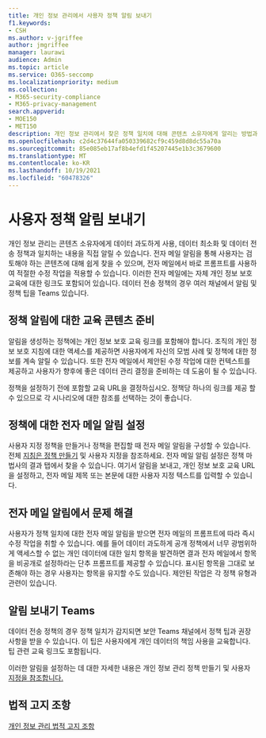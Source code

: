 ```yaml
---
title: 개인 정보 관리에서 사용자 정책 알림 보내기
f1.keywords:
- CSH
ms.author: v-jgriffee
author: jmgriffee
manager: laurawi
audience: Admin
ms.topic: article
ms.service: O365-seccomp
ms.localizationpriority: medium
ms.collection:
- M365-security-compliance
- M365-privacy-management
search.appverid:
- MOE150
- MET150
description: 개인 정보 관리에서 찾은 정책 일치에 대해 콘텐츠 소유자에게 알리는 방법과 이러한 전자 메일 알림을 사용하여 문제를 수정하는 방법을 알아보겠습니다.
ms.openlocfilehash: c2d4c37644fa050339682cf9c459d8d8dc55a70a
ms.sourcegitcommit: 85e085eb17af8b4efd1f45207445e1b3c3679600
ms.translationtype: MT
ms.contentlocale: ko-KR
ms.lasthandoff: 10/19/2021
ms.locfileid: "60478326"
---
```

# <a name="send-users-policy-notifications"></a>사용자 정책 알림 보내기

개인 정보 관리는 콘텐츠 소유자에게 데이터 과도하게 사용, 데이터 최소화 및 데이터 전송 정책과 일치하는 내용을 직접 알릴 수 있습니다. 전자 메일 알림을 통해 사용자는 검토해야 하는 콘텐츠에 대해 쉽게 찾을 수 있으며, 전자 메일에서 바로 프롬프트를 사용하여 적절한 수정 작업을 적용할 수 있습니다. 이러한 전자 메일에는 자체 개인 정보 보호 교육에 대한 링크도 포함되어 있습니다. 데이터 전송 정책의 경우 여러 채널에서 알림 및 정책 팁을 Teams 있습니다.

## <a name="prepare-training-content-for-policy-notifications"></a>정책 알림에 대한 교육 콘텐츠 준비

알림을 생성하는 정책에는 개인 정보 보호 교육 링크를 포함해야 합니다. 조직의 개인 정보 보호 지침에 대한 액세스를 제공하면 사용자에게 자신의 모범 사례 및 정책에 대한 정보를 계속 알릴 수 있습니다. 또한 전자 메일에서 제안된 수정 작업에 대한 컨텍스트를 제공하고 사용자가 향후에 좋은 데이터 관리 결정을 준비하는 데 도움이 될 수 있습니다.

정책을 설정하기 전에 포함할 교육 URL을 결정하십시오. 정책당 하나의 링크를 제공 할 수 있으므로 각 시나리오에 대한 참조를 선택하는 것이 좋습니다.

## <a name="set-up-email-notifications-for-policies"></a>정책에 대한 전자 메일 알림 설정

사용자 지정 정책을 만들거나 정책을 편집할 때 전자 메일 알림을 구성할 수 있습니다. 전체 [지침은 정책 만들기](privacy-management-policies-create.md) 및 사용자 지정을 참조하세요. 전자 메일 알림 설정은  정책 마법사의 결과 탭에서 찾을 수 있습니다. 여기서 알림을 보내고, 개인 정보 보호 교육 URL을 설정하고, 전자 메일 제목 또는 본문에 대한 사용자 지정 텍스트를 입력할 수 있습니다.

## <a name="remediate-issues-from-email-notifications"></a>전자 메일 알림에서 문제 해결

사용자가 정책 일치에 대한 전자 메일 알림을 받으면 전자 메일의 프롬프트에 따라 즉시 수정 작업을 취할 수 있습니다. 예를 들어 데이터 과도하게 공개 정책에서 너무 광범위하게 액세스할 수 없는 개인 데이터에 대한 일치 항목을 발견하면 결과 전자 메일에서 항목을 비공개로 설정하라는 단추 프롬프트를 제공할 수 있습니다. 표시된 항목을 그대로 보존해야 하는 경우 사용자는 항목을 유지할 수도 있습니다. 제안된 작업은 각 정책 유형과 관련이 있습니다.

## <a name="send-notifications-in-teams"></a>알림 보내기 Teams

데이터 전송 정책의 경우 정책 일치가 감지되면 보안 Teams 채널에서 정책 팁과 권장 사항을 받을 수 있습니다. 이 팁은 사용자에게 개인 데이터의 책임 사용을 교육합니다. 팁 관련 교육 링크도 포함됩니다.

이러한 알림을 설정하는 데 대한 자세한 내용은 개인 정보 관리 정책 만들기 및 사용자 [지정을 참조합니다.](privacy-management-policies-create.md#set-user-email-notifications)

## <a name="legal-disclaimer"></a>법적 고지 조항

[개인 정보 관리 법적 고지 조항](privacy-management-disclaimer.md)
